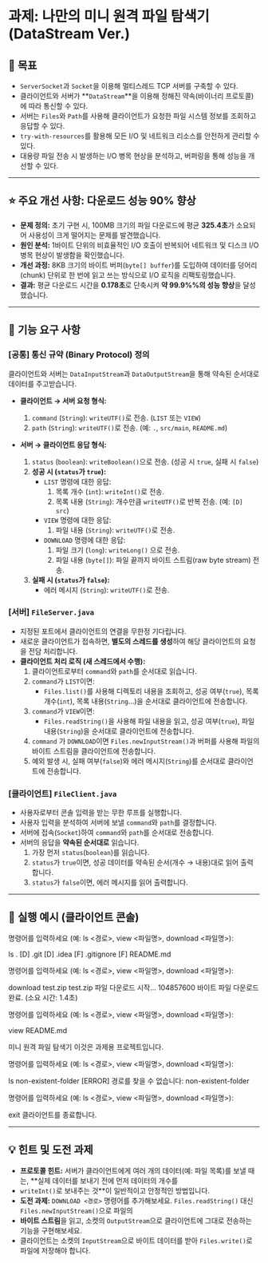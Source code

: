 # 과제: 나만의 미니 원격 파일 탐색기 (DataStream Ver.)

## 🎯 목표

-   `ServerSocket`과 `Socket`을 이용해 멀티스레드 TCP 서버를 구축할 수 있다.
-   클라이언트와 서버가 **`DataStream`**을 이용해 정해진 약속(바이너리 프로토콜)에 따라 통신할 수 있다.
-   서버는 `Files`와 `Path`를 사용해 클라이언트가 요청한 파일 시스템 정보를 조회하고 응답할 수 있다.
-   `try-with-resources`를 활용해 모든 I/O 및 네트워크 리소스를 안전하게 관리할 수 있다.
  - 대용량 파일 전송 시 발생하는 I/O 병목 현상을 분석하고, 버퍼링을 통해 성능을 개선할 수 있다. 

---

## ⭐ 주요 개선 사항: 다운로드 성능 90% 향상

-   **문제 정의:** 초기 구현 시, 100MB 크기의 파일 다운로드에 평균 **325.4초**가 소요되어 사용성이 크게 떨어지는 문제를 발견했습니다.
-   **원인 분석:** 1바이트 단위의 비효율적인 I/O 호출이 반복되어 네트워크 및 디스크 I/O 병목 현상이 발생함을 확인했습니다.
-   **개선 과정:** 8KB 크기의 바이트 버퍼(`byte[] buffer`)를 도입하여 데이터를 덩어리(chunk) 단위로 한 번에 읽고 쓰는 방식으로 I/O 로직을 리팩토링했습니다.
-   **결과:** 평균 다운로드 시간을 **0.178초**로 단축시켜 **약 99.9%%의 성능 향상**을 달성했습니다.

---

## 📝 기능 요구 사항

### [공통] 통신 규약 (Binary Protocol) 정의

클라이언트와 서버는 `DataInputStream`과 `DataOutputStream`을 통해 약속된 순서대로 데이터를 주고받습니다.

-   **클라이언트 → 서버 요청 형식:**
    1.  `command` (`String`): `writeUTF()`로 전송. (`LIST` 또는 `VIEW`)
    2.  `path` (`String`): `writeUTF()`로 전송. (예: `.`, `src/main`, `README.md`)

-   **서버 → 클라이언트 응답 형식:**
    1.  `status` (`boolean`): `writeBoolean()`으로 전송. (성공 시 `true`, 실패 시 `false`)
    2.  **성공 시 (`status`가 `true`):**
        -   `LIST` 명령에 대한 응답:
            1.  목록 개수 (`int`): `writeInt()`로 전송.
            2.  목록 내용 (`String`): 개수만큼 `writeUTF()`로 반복 전송. (예: `[D] src`)
        -   `VIEW` 명령에 대한 응답:
            1.  파일 내용 (`String`): `writeUTF()`로 전송.
        -   `DOWNLOAD` 명령에 대한 응답:
            1. 파일 크기 (`long`): `writeLong()` 으로 전송.
            2. 파일 내용 (`byte[]`): 파일 끝까지 바이트 스트림(raw byte stream) 전송.
    3.  **실패 시 (`status`가 `false`):**
        -   에러 메시지 (`String`): `writeUTF()`로 전송.

### [서버] `FileServer.java`

-   지정된 포트에서 클라이언트의 연결을 무한정 기다립니다.
-   새로운 클라이언트가 접속하면, **별도의 스레드를 생성**하여 해당 클라이언트의 요청을 전담 처리합니다.
-   **클라이언트 처리 로직 (새 스레드에서 수행):**
    1.  클라이언트로부터 `command`와 `path`를 순서대로 읽습니다.
    2.  `command`가 `LIST`이면:
        -   `Files.list()`를 사용해 디렉토리 내용을 조회하고, 성공 여부(`true`), 목록 개수(`int`), 목록 내용(`String`...)을 순서대로 클라이언트에 전송합니다.
    3.  `command`가 `VIEW`이면:
        -   `Files.readString()`을 사용해 파일 내용을 읽고, 성공 여부(`true`), 파일 내용(`String`)을 순서대로 클라이언트에 전송합니다.
    4.  `command` 가 `DOWNLOAD`이면 `Files.newInputStream()`과 버퍼를 사용해 파일의 바이트 스트림을 클라이언트에 전송합니다.
    5.  예외 발생 시, 실패 여부(`false`)와 에러 메시지(`String`)를 순서대로 클라이언트에 전송합니다.

### [클라이언트] `FileClient.java`

-   사용자로부터 콘솔 입력을 받는 무한 루프를 실행합니다.
-   사용자 입력을 분석하여 서버에 보낼 `command`와 `path`를 결정합니다.
-   서버에 접속(`Socket`)하여 `command`와 `path`를 순서대로 전송합니다.
-   서버의 응답을 **약속된 순서대로** 읽습니다.
    1.  가장 먼저 `status`(`boolean`)를 읽습니다.
    2.  `status`가 `true`이면, 성공 데이터를 약속된 순서(개수 → 내용)대로 읽어 출력합니다.
    3.  `status`가 `false`이면, 에러 메시지를 읽어 출력합니다.

---

## 🚀 실행 예시 (클라이언트 콘솔)

명령어를 입력하세요 (예: ls <경로>, view <파일명>, download <파일명>):

ls .
[D] .git
[D] .idea
[F] .gitignore
[F] README.md

명령어를 입력하세요 (예: ls <경로>, view <파일명>, download <파일명>):

download test.zip
test.zip 파일 다운로드 시작...
104857600 바이트 파일 다운로드 완료. (소요 시간: 1.4초)

명령어를 입력하세요 (예: ls <경로>, view <파일명>, download <파일명>):

view README.md

미니 원격 파일 탐색기
이것은 과제용 프로젝트입니다.

명령어를 입력하세요 (예: ls <경로>, view <파일명>, download <파일명>):

ls non-existent-folder
[ERROR] 경로를 찾을 수 없습니다: non-existent-folder

명령어를 입력하세요 (예: ls <경로>, view <파일명>, download <파일명>):

exit
클라이언트를 종료합니다.

---

## 💡 힌트 및 도전 과제

-   **프로토콜 힌트:** 서버가 클라이언트에게 여러 개의 데이터(예: 파일 목록)를 보낼 때는, **실제 데이터를 보내기 전에 먼저 데이터의 개수를
- `writeInt()`로 보내주는 것**이 일반적이고 안정적인 방법입니다.
-   **도전 과제:** `DOWNLOAD <경로>` 명령어를 추가해보세요. `Files.readString()` 대신 `Files.newInputStream()`으로 파일의
- **바이트 스트림**을 읽고, 소켓의 `OutputStream`으로 클라이언트에 그대로 전송하는 기능을 구현해보세요. 
- 클라이언트는 소켓의 `InputStream`으로 바이트 데이터를 받아 `Files.write()`로 파일에 저장해야 합니다.